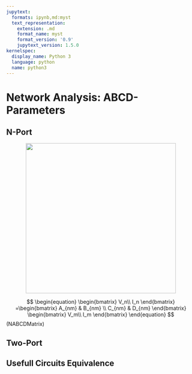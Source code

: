 ```yaml
---
jupytext:
  formats: ipynb,md:myst
  text_representation:
    extension: .md
    format_name: myst
    format_version: '0.9'
    jupytext_version: 1.5.0
kernelspec:
  display_name: Python 3
  language: python
  name: python3
---
```

<style>
.images{
    text-align:center;
}
</style>

# Network Analysis: ABCD-Parameters



## N-Port


<img src="https://external-content.duckduckgo.com/iu/?u=http%3A%2F%2Fdrive.google.com/uc?id=1ET94oZxq5ziFZT_2WpiBvt7bqxCYaqoY" 
    style="width: 400px;  height: 400 px;display: block;margin-left: auto;margin-right: auto;"  />


$$
\begin{equation}
\begin{bmatrix}
    V_n\\
    I_n 
\end{bmatrix} =\begin{bmatrix}
    A_{nm} & B_{nm} \\
    C_{nm} & D_{nm}
\end{bmatrix}
\begin{bmatrix}
    V_m\\
    I_m 
\end{bmatrix}
\end{equation}
$$(NABCDMatrix)

## Two-Port



## Usefull Circuits Equivalence

